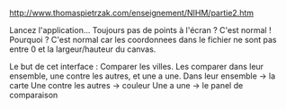 http://www.thomaspietrzak.com/enseignement/NIHM/partie2.htm

Lancez l'application... Toujours pas de points à l'écran ? C'est normal ! Pourquoi ?
C'est normal car les coordonnees dans le fichier ne sont pas entre 0 et la largeur/hauteur du canvas.

Le but de cet interface :
Comparer les villes. Les comparer dans leur ensemble, une contre les autres, et une a une.
Dans leur ensemble -> la carte
Une contre les autres -> couleur
Une a une -> le panel de comparaison
